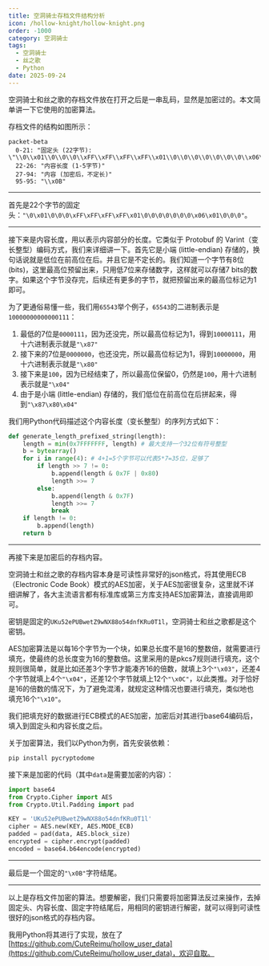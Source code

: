 ```yaml
---
title: 空洞骑士存档文件结构分析
icon: /hollow-knight/hollow-knight.png
order: -1000
category: 空洞骑士
tags:
  - 空洞骑士
  - 丝之歌
  - Python
date: 2025-09-24
---
```


空洞骑士和丝之歌的存档文件放在打开之后是一串乱码，显然是加密过的。本文简单讲一下它使用的加密算法。

<!-- more -->

存档文件的结构如图所示：

```mermaid
packet-beta
  0-21: "固定头 (22字节): \"\\0\\x01\\0\\0\\0\\xFF\\xFF\\xFF\\xFF\\x01\\0\\0\\0\\0\\0\\0\\0\\x06\\x01\\0\\0\\0\""
  22-26: "内容长度 (1-5字节)"
  27-94: "内容 (加密后，不定长)"
  95-95: "\\x0B"
```

---

首先是22个字节的固定头：`"\0\x01\0\0\0\xFF\xFF\xFF\xFF\x01\0\0\0\0\0\0\0\x06\x01\0\0\0"`。

---

接下来是内容长度，用以表示内容部分的长度。它类似于 Protobuf 的 Varint（变长整型）编码方式，我们来详细讲一下。首先它是小端 (little-endian) 存储的，换句话说就是低位在前高位在后。并且它是不定长的。我们知道一个字节有8位(bits)，这里最高位预留出来，只用低7位来存储数字，这样就可以存储7 bits的数字。如果这个字节没存完，后续还有更多的字节，就把预留出来的最高位标记为1即可。

为了更通俗易懂一些，我们用`65543`举个例子，`65543`的二进制表示是`10000000000000111`：
1. 最低的7位是`0000111`，因为还没完，所以最高位标记为1，得到`10000111`，用十六进制表示就是`"\x87"`
2. 接下来的7位是`0000000`，也还没完，所以最高位标记为1，得到`10000000`，用十六进制表示就是`"\x80"`
3. 接下来是`100`，因为已经结束了，所以最高位保留0，仍然是`100`，用十六进制表示就是`"\x04"`
4. 由于是小端 (little-endian) 存储的，我们低位在前高位在后拼起来，得到`"\x87\x80\x04"`

我们用Python代码描述这个内容长度（变长整型）的序列方式如下：

```python :no-line-numbers :no-collapsed-lines
def generate_length_prefixed_string(length):
    length = min(0x7FFFFFFF, length) # 最大支持一个32位有符号整型
    b = bytearray()
    for i in range(4): # 4+1=5个字节可以代表5*7=35位，足够了
        if length >> 7 != 0:
            b.append(length & 0x7F | 0x80)
            length >>= 7
        else:
            b.append(length & 0x7F)
            length >>= 7
            break
    if length != 0:
        b.append(length)
    return b
```

---

再接下来是加密后的存档内容。

空洞骑士和丝之歌的存档内容本身是可读性非常好的json格式，将其使用ECB（Electronic Code Book）模式的AES加密，关于AES加密很复杂，这里就不详细讲解了，各大主流语言都有标准库或第三方库支持AES加密算法，直接调用即可。

密钥是固定的`UKu52ePUBwetZ9wNX88o54dnfKRu0T1l`，空洞骑士和丝之歌都是这个密钥。

AES加密算法是以每16个字节为一个块，如果总长度不是16的整数倍，就需要进行填充，使最终的总长度变为16的整数倍。这里采用的是pkcs7规则进行填充，这个规则很简单，就是比如还差3个字节才能凑齐16的倍数，就填上3个`"\x03"`，还差4个字节就填上4个`"\x04"`，还差12个字节就填上12个`"\x0C"`，以此类推。对于恰好是16的倍数的情况下，为了避免混淆，就规定这种情况也要进行填充，类似地也填充16个`"\x10"`。

我们把填充好的数据进行ECB模式的AES加密，加密后对其进行base64编码后，填入到固定头和内容长度之后。

关于加密算法，我们以Python为例，首先安装依赖：

```bash
pip install pycryptodome
```

接下来是加密的代码（其中`data`是需要加密的内容）：

```python :no-line-numbers
import base64
from Crypto.Cipher import AES
from Crypto.Util.Padding import pad

KEY = 'UKu52ePUBwetZ9wNX88o54dnfKRu0T1l'
cipher = AES.new(KEY, AES.MODE_ECB)
padded = pad(data, AES.block_size)
encrypted = cipher.encrypt(padded)
encoded = base64.b64encode(encrypted)
```

---

最后是一个固定的`"\x0B"`字符结尾。

---

以上是存档文件加密的算法。想要解密，我们只需要将加密算法反过来操作，去掉固定头、内容长度、固定字符结尾后，用相同的密钥进行解密，就可以得到可读性很好的json格式的存档内容。

我用Python将其进行了实现，放在了[https://github.com/CuteReimu/hollow_user_data](https://github.com/CuteReimu/hollow_user_data)，欢迎自取。
